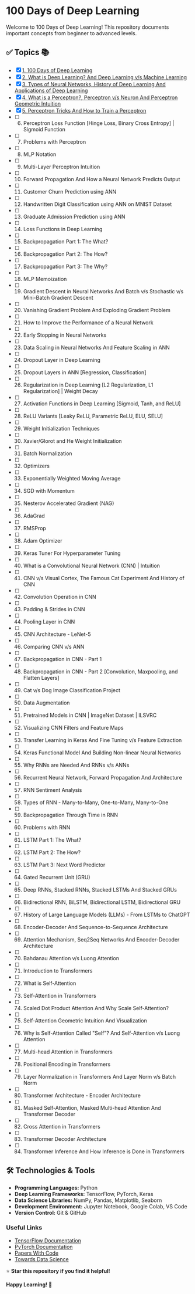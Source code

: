 # 100 Days of Deep Learning

Welcome to 100 Days of Deep Learning! This repository documents important concepts from beginner to advanced levels.

## ✅ Topics 📚

- [x] [1. 100 Days of Deep Learning](./01%20-%20100%20Days%20Of%20Deep%20Learning/)
- [x] [2. What is Deep Learning? And Deep Learning v/s Machine Learning](./02%20-%20What%20is%20Deep%20Learning/)
- [x] [3. Types of Neural Networks, History of Deep Learning And Applications of Deep Learning](./03%20-%20History,%20Types,%20and%20Applications%20of%20DL/)
- [x] [4. What is a Perceptron?, Perceptron v/s Neuron And Perceptron Geometric Intuition](./04%20-%20What%20is%20a%20Perceptron/)
- [x] [5. Perceptron Tricks And How to Train a Perceptron](./05%20-%20Perceptron%20Tricks%20And%20How%20to%20Train%20a%20Perceptron/)
- [ ] 6. Perceptron Loss Function [Hinge Loss, Binary Cross Entropy] | Sigmoid Function
- [ ] 7. Problems with Perceptron
- [ ] 8. MLP Notation
- [ ] 9. Multi-Layer Perceptron Intuition
- [ ] 10. Forward Propagation And How a Neural Network Predicts Output
- [ ] 11. Customer Churn Prediction using ANN
- [ ] 12. Handwritten Digit Classification using ANN on MNIST Dataset
- [ ] 13. Graduate Admission Prediction using ANN
- [ ] 14. Loss Functions in Deep Learning
- [ ] 15. Backpropagation Part 1: The What?
- [ ] 16. Backpropagation Part 2: The How?
- [ ] 17. Backpropagation Part 3: The Why?
- [ ] 18. MLP Memoization
- [ ] 19. Gradient Descent in Neural Networks And Batch v/s Stochastic v/s Mini-Batch Gradient Descent
- [ ] 20. Vanishing Gradient Problem And Exploding Gradient Problem
- [ ] 21. How to Improve the Performance of a Neural Network
- [ ] 22. Early Stopping in Neural Networks
- [ ] 23. Data Scaling in Neural Networks And Feature Scaling in ANN
- [ ] 24. Dropout Layer in Deep Learning
- [ ] 25. Dropout Layers in ANN [Regression, Classification]
- [ ] 26. Regularization in Deep Learning [L2 Regularization, L1 Regularization] | Weight Decay
- [ ] 27. Activation Functions in Deep Learning [Sigmoid, Tanh, and ReLU]
- [ ] 28. ReLU Variants [Leaky ReLU, Parametric ReLU, ELU, SELU]
- [ ] 29. Weight Initialization Techniques
- [ ] 30. Xavier/Glorot and He Weight Initialization
- [ ] 31. Batch Normalization
- [ ] 32. Optimizers
- [ ] 33. Exponentially Weighted Moving Average
- [ ] 34. SGD with Momentum
- [ ] 35. Nesterov Accelerated Gradient (NAG)
- [ ] 36. AdaGrad
- [ ] 37. RMSProp
- [ ] 38. Adam Optimizer
- [ ] 39. Keras Tuner For Hyperparameter Tuning
- [ ] 40. What is a Convolutional Neural Network (CNN) | Intuition
- [ ] 41. CNN v/s Visual Cortex, The Famous Cat Experiment And History of CNN
- [ ] 42. Convolution Operation in CNN
- [ ] 43. Padding & Strides in CNN
- [ ] 44. Pooling Layer in CNN
- [ ] 45. CNN Architecture - LeNet-5
- [ ] 46. Comparing CNN v/s ANN
- [ ] 47. Backpropagation in CNN - Part 1
- [ ] 48. Backpropagation in CNN - Part 2 [Convolution, Maxpooling, and Flatten Layers]
- [ ] 49. Cat v/s Dog Image Classification Project
- [ ] 50. Data Augmentation
- [ ] 51. Pretrained Models in CNN | ImageNet Dataset | ILSVRC
- [ ] 52. Visualizing CNN Filters and Feature Maps
- [ ] 53. Transfer Learning in Keras And Fine Tuning v/s Feature Extraction
- [ ] 54. Keras Functional Model And Building Non-linear Neural Networks
- [ ] 55. Why RNNs are Needed And RNNs v/s ANNs
- [ ] 56. Recurrent Neural Network, Forward Propagation And Architecture
- [ ] 57. RNN Sentiment Analysis
- [ ] 58. Types of RNN - Many-to-Many, One-to-Many, Many-to-One
- [ ] 59. Backpropagation Through Time in RNN
- [ ] 60. Problems with RNN
- [ ] 61. LSTM Part 1: The What?
- [ ] 62. LSTM Part 2: The How?
- [ ] 63. LSTM Part 3: Next Word Predictor
- [ ] 64. Gated Recurrent Unit (GRU)
- [ ] 65. Deep RNNs, Stacked RNNs, Stacked LSTMs And Stacked GRUs
- [ ] 66. Bidirectional RNN, BiLSTM, Bidirectional LSTM, Bidirectional GRU
- [ ] 67. History of Large Language Models (LLMs) - From LSTMs to ChatGPT
- [ ] 68. Encoder-Decoder And Sequence-to-Sequence Architecture
- [ ] 69. Attention Mechanism, Seq2Seq Networks And Encoder-Decoder Architecture
- [ ] 70. Bahdanau Attention v/s Luong Attention
- [ ] 71. Introduction to Transformers
- [ ] 72. What is Self-Attention
- [ ] 73. Self-Attention in Transformers
- [ ] 74. Scaled Dot Product Attention And Why Scale Self-Attention?
- [ ] 75. Self-Attention Geometric Intuition And Visualization
- [ ] 76. Why is Self-Attention Called "Self"? And Self-Attention v/s Luong Attention
- [ ] 77. Multi-head Attention in Transformers
- [ ] 78. Positional Encoding in Transformers
- [ ] 79. Layer Normalization in Transformers And Layer Norm v/s Batch Norm
- [ ] 80. Transformer Architecture - Encoder Architecture
- [ ] 81. Masked Self-Attention, Masked Multi-head Attention And Transformer Decoder
- [ ] 82. Cross Attention in Transformers
- [ ] 83. Transformer Decoder Architecture
- [ ] 84. Transformer Inference And How Inference is Done in Transformers

## 🛠️ Technologies & Tools

- **Programming Languages:** Python
- **Deep Learning Frameworks:** TensorFlow, PyTorch, Keras
- **Data Science Libraries:** NumPy, Pandas, Matplotlib, Seaborn
- **Development Environment:** Jupyter Notebook, Google Colab, VS Code
- **Version Control:** Git & GitHub

### Useful Links

- [TensorFlow Documentation](https://www.tensorflow.org/)
- [PyTorch Documentation](https://pytorch.org/)
- [Papers With Code](https://paperswithcode.com/)
- [Towards Data Science](https://towardsdatascience.com/)

⭐ **Star this repository if you find it helpful!**

**Happy Learning! 🚀**
